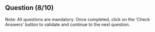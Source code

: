 ## Question (8/10)

Note: All questions are mandatory. Once completed, click on the 'Check Answers' button to validate and continue to the next question.
